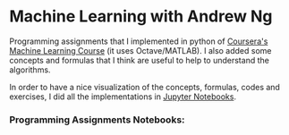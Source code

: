 # Machine Learning with Andrew Ng

Programming assignments that I implemented in python of [Coursera's Machine Learning Course](https://www.coursera.org/learn/machine-learning) (it uses Octave/MATLAB). I also added some concepts and formulas that I think are useful to help to understand the algorithms.

In order to have a nice visualization of the concepts, formulas, codes and exercises, I did all the implementations in [Jupyter Notebooks](https://jupyter.org/).


### Programming Assignments Notebooks:

